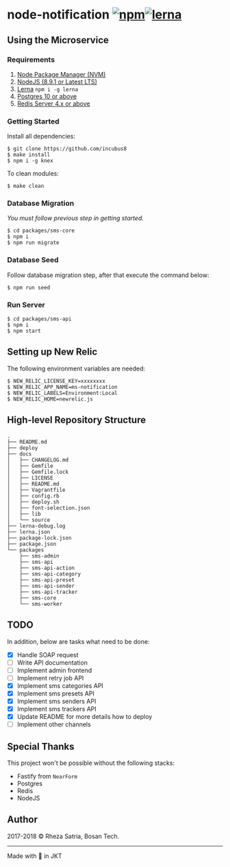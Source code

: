# node-notification [![npm](https://img.shields.io/npm/v/npm.svg?style=flat-square)](http://www.free-online-calculator-use.com/yield-to-maturity-calculator.html)[![lerna](https://img.shields.io/badge/maintained%20with-lerna-cc00ff.svg)](https://lernajs.io/)

## Using the Microservice

### Requirements
1. [Node Package Manager (NVM)](https://github.com/creationix/nvm)
2. [NodeJS (8.9.1 or Latest LTS)](nodejs.org)
3. [Lerna](https://github.com/lerna/lerna) `npm i -g lerna`
4. [Postgres 10 or above](https://www.postgresql.org/)
5. [Redis Server 4.x or above](https://redis.io/)

### Getting Started
Install all dependencies:
```shell
$ git clone https://github.com/incubus8
$ make install
$ npm i -g knex
```

To clean modules:
```shell
$ make clean
```

### Database Migration
*You must follow previous step in getting started.*

```shell
$ cd packages/sms-core
$ npm i
$ npm run migrate
```

### Database Seed
Follow database migration step, after that execute the command below:

```shell
$ npm run seed
```

### Run Server
```shell
$ cd packages/sms-api
$ npm i
$ npm start
```

## Setting up New Relic

The following environment variables are needed:
```shell
$ NEW_RELIC_LICENSE_KEY=xxxxxxxx
$ NEW_RELIC_APP_NAME=ms-notification
$ NEW_RELIC_LABELS=Environment:Local
$ NEW_RELIC_HOME=newrelic.js
```

## High-level Repository Structure
```shell
.
├── README.md
├── deploy
├── docs
│   ├── CHANGELOG.md
│   ├── Gemfile
│   ├── Gemfile.lock
│   ├── LICENSE
│   ├── README.md
│   ├── Vagrantfile
│   ├── config.rb
│   ├── deploy.sh
│   ├── font-selection.json
│   ├── lib
│   └── source
├── lerna-debug.log
├── lerna.json
├── package-lock.json
├── package.json
└── packages
    ├── sms-admin
    ├── sms-api
    ├── sms-api-action
    ├── sms-api-category
    ├── sms-api-preset
    ├── sms-api-sender
    ├── sms-api-tracker
    ├── sms-core
    └── sms-worker
```

## TODO
In addition, below are tasks what need to be done:
- [x] Handle SOAP request
- [ ] Write API documentation
- [ ] Implement admin frontend
- [ ] Implement retry job API
- [x] Implement sms categories API
- [x] Implement sms presets API
- [x] Implement sms senders API
- [x] Implement sms trackers API
- [x] Update README for more details how to deploy
- [ ] Implement other channels

## Special Thanks
This project won't be possible without the following stacks:
- Fastify from `NearForm`
- Postgres
- Redis
- NodeJS

## Author
2017-2018 :copyright: Rheza Satria, Bosan Tech.

---

Made with :love_letter: in JKT
